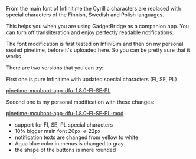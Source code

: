 From the main font of Infinitime the Cyrillic characters are replaced with special characters of the Finnish, Swedish and Polish languages.

This helps you when you are using GadgetBridge as a companion app. You can turn off transliteration and enjoy perfectly readable notifications. 

The font modification is first tested on InfiniSim and then on my personal sealed pinetime, before it's uploaded here. So you can be pretty sure that it works.

There are two versions that you can try:

First one is pure Infinitime with updated special characters (FI, SE, PL)

[pinetime-mcuboot-app-dfu-1.8.0-FI-SE-PL](https://github.com/tomechio/Infinitime_FI_SE_PL_support/releases/download/InfiniTime/pinetime-mcuboot-app-dfu-1.8.0-FI-SE-PL.zip)

Second one is my personal modification with these changes:

[pinetime-mcuboot-app-dfu-1.8.0-FI-SE-PL-mod](https://github.com/tomechio/Infinitime_FI_SE_PL_support/releases/download/InfiniTime/pinetime-mcuboot-app-dfu-1.8.0-FI-SE-PL-mod.zip)

- support for FI, SE, PL special characters
- 10% bigger main font 20px -> 22px
- notification texts are changed from yellow to white
- Aqua blue color in menus is changed to gray
- the shape of the buttons is more rounded


